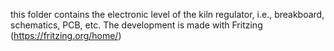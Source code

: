 this folder contains the electronic level of the kiln regulator, i.e., breakboard, schematics, PCB, etc.
The development is made with Fritzing (https://fritzing.org/home/)
